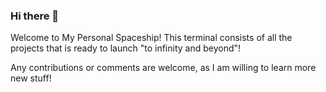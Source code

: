 ### Hi there 👋

Welcome to My Personal Spaceship! This terminal consists of all the projects that is ready to launch "to infinity and beyond"!

Any contributions or comments are welcome, as I am willing to learn more new stuff!

<!--
**nickng2912/nickng2912** is a ✨ _special_ ✨ repository because its `README.md` (this file) appears on your GitHub profile.

Here are some ideas to get you started:

- 🔭 I’m currently working on ...
- 🌱 I’m currently learning ...
- 👯 I’m looking to collaborate on ...
- 🤔 I’m looking for help with ...
- 💬 Ask me about ...
- 📫 How to reach me: ...
- 😄 Pronouns: ...
- ⚡ Fun fact: ...
-->
